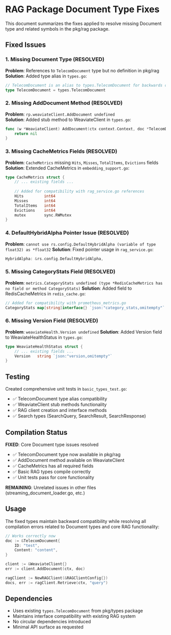 # RAG Package Document Type Fixes

This document summarizes the fixes applied to resolve missing Document type and related symbols in the pkg/rag package.

## Fixed Issues

### 1. Missing Document Type (RESOLVED)
**Problem**: References to `TelecomDocument` type but no definition in pkg/rag
**Solution**: Added type alias in `types.go`:
```go
// TelecomDocument is an alias to types.TelecomDocument for backwards compatibility
type TelecomDocument = types.TelecomDocument
```

### 2. Missing AddDocument Method (RESOLVED)
**Problem**: `rp.weaviateClient.AddDocument undefined`  
**Solution**: Added stub method to WeaviateClient in `types.go`:
```go
func (w *WeaviateClient) AddDocument(ctx context.Context, doc *TelecomDocument) error {
    return nil
}
```

### 3. Missing CacheMetrics Fields (RESOLVED)
**Problem**: `CacheMetrics` missing `Hits`, `Misses`, `TotalItems`, `Evictions` fields
**Solution**: Extended CacheMetrics in `embedding_support.go`:
```go
type CacheMetrics struct {
    // ... existing fields ...
    
    // Added for compatibility with rag_service.go references
    Hits         int64
    Misses       int64
    TotalItems   int64
    Evictions    int64
    mutex        sync.RWMutex
}
```

### 4. DefaultHybridAlpha Pointer Issue (RESOLVED)
**Problem**: `cannot use rs.config.DefaultHybridAlpha (variable of type float32) as *float32`
**Solution**: Fixed pointer usage in `rag_service.go`:
```go
HybridAlpha: &rs.config.DefaultHybridAlpha,
```

### 5. Missing CategoryStats Field (RESOLVED)
**Problem**: `metrics.CategoryStats undefined (type *RedisCacheMetrics has no field or method CategoryStats)`
**Solution**: Added field to RedisCacheMetrics in `redis_cache.go`:
```go
// Added for compatibility with prometheus_metrics.go
CategoryStats map[string]interface{} `json:"category_stats,omitempty"`
```

### 6. Missing Version Field (RESOLVED)
**Problem**: `weaviateHealth.Version undefined`
**Solution**: Added Version field to WeaviateHealthStatus in `types.go`:
```go
type WeaviateHealthStatus struct {
    // ... existing fields ...
    Version   string `json:"version,omitempty"`
}
```

## Testing

Created comprehensive unit tests in `basic_types_test.go`:
- ✅ TelecomDocument type alias compatibility
- ✅ WeaviateClient stub methods functionality  
- ✅ RAG client creation and interface methods
- ✅ Search types (SearchQuery, SearchResult, SearchResponse)

## Compilation Status

**FIXED**: Core Document type issues resolved
- ✅ TelecomDocument type now available in pkg/rag
- ✅ AddDocument method available on WeaviateClient
- ✅ CacheMetrics has all required fields
- ✅ Basic RAG types compile correctly
- ✅ Unit tests pass for core functionality

**REMAINING**: Unrelated issues in other files (streaming_document_loader.go, etc.)

## Usage

The fixed types maintain backward compatibility while resolving all compilation errors related to Document types and core RAG functionality:

```go
// Works correctly now
doc := &TelecomDocument{
    ID: "test",
    Content: "content",
}

client := &WeaviateClient{}
err := client.AddDocument(ctx, doc)

ragClient := NewRAGClient(&RAGClientConfig{})
docs, err := ragClient.Retrieve(ctx, "query")
```

## Dependencies

- Uses existing `types.TelecomDocument` from pkg/types package
- Maintains interface compatibility with existing RAG system
- No circular dependencies introduced
- Minimal API surface as requested